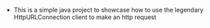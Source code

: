 * This is a simple java project to showcase how to use the legendary HttpURLConnection client to make an http request

